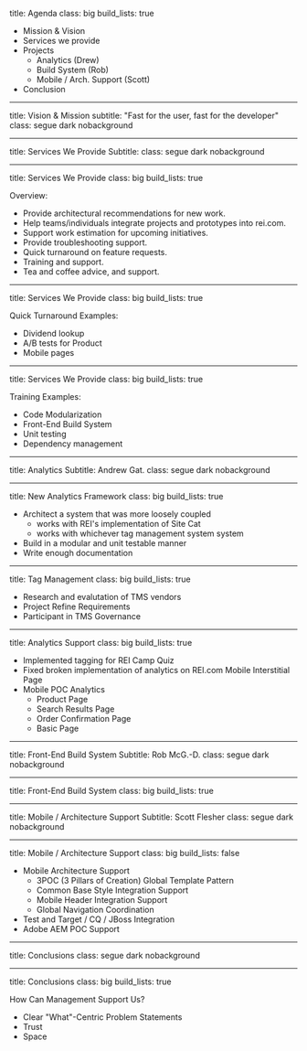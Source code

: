 title: Agenda
class: big
build_lists: true

- Mission & Vision
- Services we provide
- Projects
    - Analytics (Drew)
    - Build System (Rob)
    - Mobile / Arch. Support (Scott)
- Conclusion

---

title: Vision & Mission
subtitle: "Fast for the user, fast for the developer"
class: segue dark nobackground

---

title: Services We Provide
Subtitle:
class: segue dark nobackground

---

title: Services We Provide
class: big
build_lists: true

Overview:

- Provide architectural recommendations for new work.
- Help teams/individuals integrate projects and prototypes into rei.com.
- Support work estimation for upcoming initiatives.
- Provide troubleshooting support.
- Quick turnaround on feature requests.
- Training and support.
- Tea and coffee advice, and support.

---

title: Services We Provide
class: big
build_lists: true

Quick Turnaround Examples:

- Dividend lookup
- A/B tests for Product
- Mobile pages

---

title: Services We Provide
class: big
build_lists: true

Training Examples:

- Code Modularization
- Front-End Build System
- Unit testing
- Dependency management

---

title: Analytics
Subtitle: Andrew Gat.
class: segue dark nobackground

---

title: New Analytics Framework
class: big
build_lists: true

- Architect a system that was more loosely coupled
    - works with REI's implementation of Site Cat
    - works with whichever tag management system system
- Build in a modular and unit testable manner
- Write enough documentation

---

title: Tag Management
class: big
build_lists: true

- Research and evalutation of TMS vendors
- Project Refine Requirements
- Participant in TMS Governance

---

title: Analytics Support
class: big
build_lists: true

- Implemented tagging for REI Camp Quiz
- Fixed broken implementation of analytics on REI.com Mobile Interstitial Page
- Mobile POC Analytics
    - Product Page
    - Search Results Page
    - Order Confirmation Page
    - Basic Page

---

title: Front-End Build System
Subtitle: Rob McG.-D.
class: segue dark nobackground

---

title: Front-End Build System
class: big
build_lists: true

---

title: Mobile / Architecture Support
Subtitle: Scott Flesher
class: segue dark nobackground

---

title: Mobile / Architecture Support
class: big
build_lists: false

- Mobile Architecture Support
    - 3POC (3 Pillars of Creation) Global Template Pattern
    - Common Base Style Integration Support
    - Mobile Header Integration Support
    - Global Navigation Coordination
- Test and Target / CQ / JBoss Integration
- Adobe AEM POC Support

---

title: Conclusions
class: segue dark nobackground

---

title: Conclusions
class: big
build_lists: true

How Can Management Support Us?

- Clear "What"-Centric Problem Statements
- Trust
- Space
